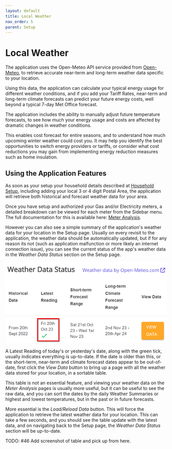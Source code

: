 ```yaml
---
layout: default
title: Local Weather
nav_order: 5
parent: Setup
---
```


# Local Weather

The application uses the Open-Meteo API service provided from [Open-Meteo](https://open-meteo.com/), to retrieve accurate near-term and long-term weather data specific to your location. 

Using this data, the application can calculate your typical energy usage for different weather conditions, and if you add your Tariff Rates, near-term and long-term climate forecasts can predict your future energy costs, well beyond a typical 7-day Met Office forecast.

The application includes the ability to manually adjust future temperature forecasts, to see how much your energy usage and costs are affected by dramatic changes in weather conditions.

This enables cost forecast for entire seasons, and to understand how much upcoming winter weather could cost you. It may help you identify the best opportunities to switch energy providers or tariffs, or consider what cost reductions you may gain from implementing energy reduction measures such as home insulation.

## Using the Application Features

As soon as your setup your household details described at [Household Setup](./household.markdown), including adding your local 3 or 4 digit Postal Area, the application will retrieve both historical and forecast weather data for your area. 

Once you have setup and authorized your Gas and/or Electricity meters, a detailed breakdown can be viewed for each meter from the Sidebar menu. The full documentation for this is available here: [Meter Analysis](../Analysis/analysis-options.markdown).

However you can also see a simple summary of the application's weather data for your location in the Setup page. Usually on every revisit to the application, the weather data should be automatically updated, but if for any reason its not (such as application malfunction or more likely an internet connection issue), you can see the current status of the app's weather data in the *Weather Data Status* section on the Setup page.

![Weather Data Status](../assets/img/setup/WeatherDataStatus.png)

A Latest Reading of today's or yesterday's date, along with the green tick, usually indicates everything is up-to-date. If the date is older than this, or the short-term, near-term and climate forecast dates appear to be out-of-date, first click the *View Data* button to bring up a page with all the weather data stored for your location, in a sortable table.

This table is not an essential feature, and viewing your weather data on the *Meter Analysis* pages is usually more useful, but it can be useful to see the raw data, and you can sort the dates by the daily Weather Summaries or highest and lowest temperatures, but in the past or in future forecasts.

More essential is the *Load/Reload Data* button. This will force the application to retrieve the latest weather data for your location. This can take a few seconds, and you should see the table update with the latest data, and on navigating back to the Setup page, the *Weather Data Status* section will be up-to-date.

TODO: #46 Add screenshot of table and pick up from here.